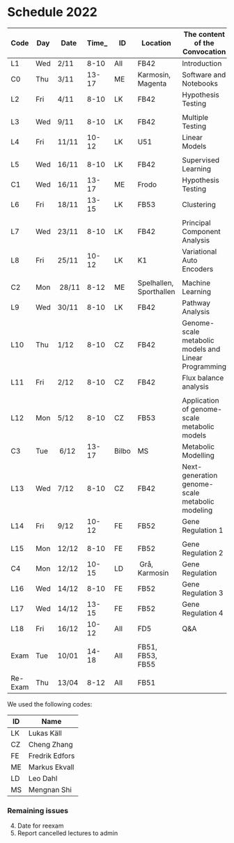 # Schedule 2022

| Code | Day  | Date  | Time_  | ID  | Location | The content of the Convocation |
|--------|-------|--------|---------------|------------|----|----------------------------------------|
| L1 | Wed | 2/11 | 8-10 | All | FB42 | Introduction |
| C0 | Thu | 3/11 | 13-17 | ME | Karmosin, Magenta | Software and Notebooks |
| L2 | Fri | 4/11 | 8-10 | LK | FB42 | Hypothesis Testing |
|    |     |       |       |     |    | |
| L3 | Wed | 9/11 | 8-10 | LK | FB42 | Multiple Testing  |
| L4 | Fri | 11/11 | 10-12 | LK | U51 | Linear Models |
|    |     |       |       |     |    | |
| L5 | Wed | 16/11 | 8-10 | LK | FB42 | Supervised Learning |
| C1 | Wed | 16/11 | 13-17 | ME | Frodo | Hypothesis Testing |
| L6 | Fri | 18/11 | 13-15 | LK | FB53 | Clustering |
|    |     |       |       |     |    | |
| L7 | Wed | 23/11 | 8-10 | LK | FB42 | Principal Component Analysis |
| L8 | Fri | 25/11 | 10-12 | LK | K1 | Variational Auto Encoders |
|    |     |       |       |     |    | |
| C2 | Mon | 28/11 | 8-12 | ME | Spelhallen, Sporthallen | Machine Learning |
| L9 | Wed | 30/11 | 8-10 | LK | FB42 | Pathway Analysis |
| L10 | Thu | 1/12 | 8-10 | CZ | FB42 | Genome-scale metabolic models and Linear Programming |
| L11 | Fri | 2/12 | 8-10 | CZ | FB42 | Flux balance analysis |
|    |     |       |       |     |    | |
| L12 | Mon | 5/12 | 8-10 | CZ | FB53 | Application of genome-scale metabolic models |
| C3 | Tue | 6/12 | 13-17 | Bilbo | MS | Metabolic Modelling |
| L13 | Wed | 7/12 | 8-10 | CZ | FB42 |  Next-generation genome-scale metabolic modeling |
| L14 | Fri | 9/12 | 10-12 | FE | FB52 | Gene Regulation 1 |
|    |     |       |       |     |    | |
| L15 | Mon | 12/12 | 8-10 | FE | FB52 | Gene Regulation 2 |
| C4 | Mon | 12/12 | 10-15 | LD | Grå, Karmosin | Gene Regulation |
| L16 | Wed | 14/12 | 8-10 | FE | FB52 | Gene Regulation 3 |
| L17 | Wed | 14/12 | 13-15 | FE | FB52 | Gene Regulation 4 |
| L18 | Fri | 16/12 | 10-12 | All | FD5 | Q&A |
|    |     |       |       |     |    | |
| Exam | Tue | 10/01 | 14-18 | All | FB51, FB53, FB55 |
|    |     |       |       |     |    | |
| Re-Exam | Thu | 13/04 | 8-12 | All | FB51 |

We used the following codes:

 | ID | Name |
 |----|------|
 | LK | Lukas Käll |
 | CZ | Cheng Zhang |
 | FE | Fredrik Edfors |
 | ME | Markus Ekvall |
 | LD | Leo Dahl |
 | MS | Mengnan Shi |

 ### Remaining issues
 4. Date for reexam
 5. Report cancelled lectures to admin
 
